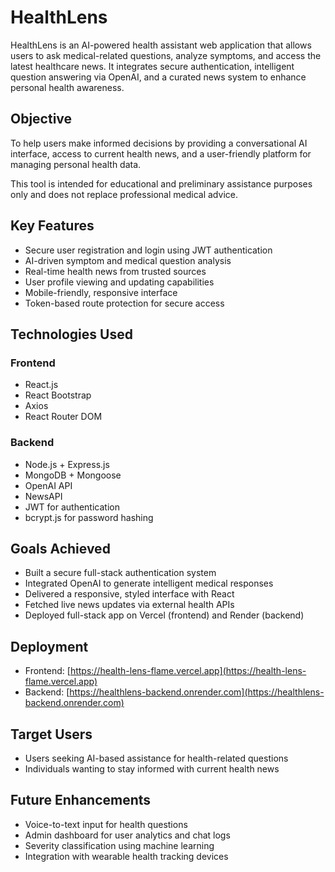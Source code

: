 # HealthLens

HealthLens is an AI-powered health assistant web application that allows users to ask medical-related questions, analyze symptoms, and access the latest healthcare news. It integrates secure authentication, intelligent question answering via OpenAI, and a curated news system to enhance personal health awareness.


## Objective

To help users make informed decisions by providing a conversational AI interface, access to current health news, and a user-friendly platform for managing personal health data.

This tool is intended for educational and preliminary assistance purposes only and does not replace professional medical advice.


## Key Features

- Secure user registration and login using JWT authentication
- AI-driven symptom and medical question analysis
- Real-time health news from trusted sources
- User profile viewing and updating capabilities
- Mobile-friendly, responsive interface
- Token-based route protection for secure access


## Technologies Used

### Frontend

- React.js
- React Bootstrap
- Axios
- React Router DOM

### Backend

- Node.js + Express.js
- MongoDB + Mongoose
- OpenAI API
- NewsAPI
- JWT for authentication
- bcrypt.js for password hashing



## Goals Achieved

- Built a secure full-stack authentication system
- Integrated OpenAI to generate intelligent medical responses
- Delivered a responsive, styled interface with React
- Fetched live news updates via external health APIs
- Deployed full-stack app on Vercel (frontend) and Render (backend)


## Deployment

- Frontend: [https://health-lens-flame.vercel.app](https://health-lens-flame.vercel.app)
- Backend: [https://healthlens-backend.onrender.com](https://healthlens-backend.onrender.com)


## Target Users

- Users seeking AI-based assistance for health-related questions
- Individuals wanting to stay informed with current health news


## Future Enhancements

- Voice-to-text input for health questions
- Admin dashboard for user analytics and chat logs
- Severity classification using machine learning
- Integration with wearable health tracking devices
